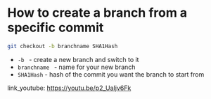 # How to create a branch from a specific commit

```bash
git checkout -b branchname SHA1Hash
```

- `-b ` - create a new branch and switch to it
- `branchname ` - name for your new branch
- `SHA1Hash` - hash of the commit you want the branch to start from


link_youtube: https://youtu.be/p2_UaIjv6Fk
